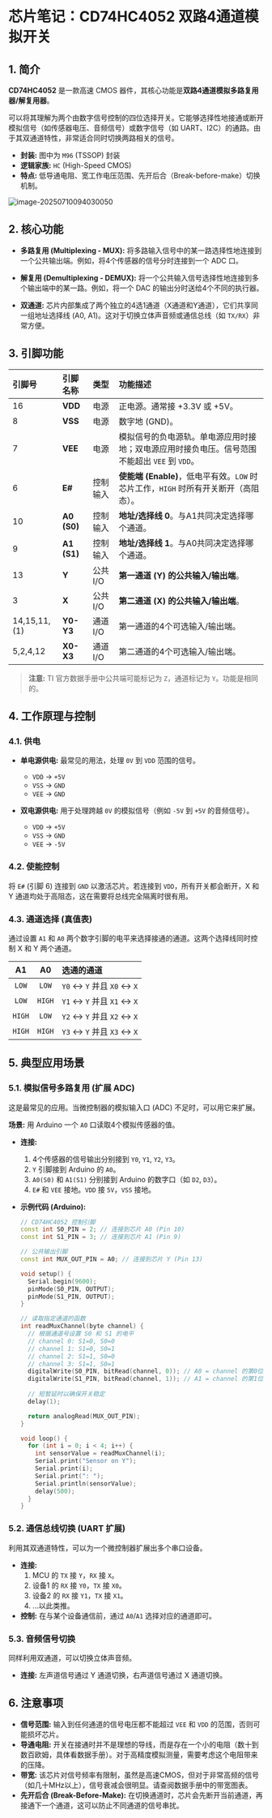 # 芯片笔记：CD74HC4052 双路4通道模拟开关

## 1. 简介

**CD74HC4052** 是一款高速 CMOS 器件，其核心功能是**双路4通道模拟多路复用器/解复用器**。

可以将其理解为两个由数字信号控制的四位选择开关。它能够选择性地接通或断开模拟信号（如传感器电压、音频信号）或数字信号（如 UART、I2C）的通路。由于其双通道特性，非常适合同时切换两路相关的信号。

- **封装:** 图中为 `M96` (TSSOP) 封装
- **逻辑家族:** `HC` (High-Speed CMOS)
- **特点:** 低导通电阻、宽工作电压范围、先开后合（Break-before-make）切换机制。

![image-20250710094030050](./assets/image-20250710094030050.png)

## 2. 核心功能

* **多路复用 (Multiplexing - MUX):**
    将多路输入信号中的某一路选择性地连接到一个公共输出端。例如，将4个传感器的信号分时连接到一个 ADC 口。

* **解复用 (Demultiplexing - DEMUX):**
    将一个公共输入信号选择性地连接到多个输出端中的某一路。例如，将一个 DAC 的输出分时送给4个不同的执行器。

* **双通道:**
    芯片内部集成了两个独立的4选1通道（X通道和Y通道），它们共享同一组地址选择线 (A0, A1)。这对于切换立体声音频或通信总线（如 `TX/RX`）非常方便。

## 3. 引脚功能

| 引脚号       | 引脚名称    | 类型     | 功能描述                                                     |
| :----------- | :---------- | :------- | :----------------------------------------------------------- |
| 16           | **VDD**     | 电源     | 正电源。通常接 +3.3V 或 +5V。                                |
| 8            | **VSS**     | 电源     | 数字地 (GND)。                                               |
| 7            | **VEE**     | 电源     | 模拟信号的负电源轨。单电源应用时接地；双电源应用时接负电压。信号范围不能超出 `VEE` 到 `VDD`。 |
| 6            | **E#**      | 控制输入 | **使能端 (Enable)**，低电平有效。`LOW` 时芯片工作，`HIGH` 时所有开关断开（高阻态）。 |
| 10           | **A0 (S0)** | 控制输入 | **地址/选择线 0**。与A1共同决定选择哪个通道。                |
| 9            | **A1 (S1)** | 控制输入 | **地址/选择线 1**。与A0共同决定选择哪个通道。                |
| 13           | **Y**       | 公共 I/O | **第一通道 (Y) 的公共输入/输出端**。                         |
| 3            | **X**       | 公共 I/O | **第二通道 (X) 的公共输入/输出端**。                         |
| 14,15,11,(1) | **Y0-Y3**   | 通道 I/O | 第一通道的4个可选输入/输出端。                               |
| 5,2,4,12     | **X0-X3**   | 通道 I/O | 第二通道的4个可选输入/输出端。                               |

> **注意:** TI 官方数据手册中公共端可能标记为 `Z`，通道标记为 `Y`。功能是相同的。

## 4. 工作原理与控制

### 4.1. 供电

* **单电源供电:**
    最常见的用法，处理 `0V` 到 `VDD` 范围的信号。
    - `VDD` -> `+5V`
    - `VSS` -> `GND`
    - `VEE` -> `GND`

* **双电源供电:**
    用于处理跨越 `0V` 的模拟信号（例如 `-5V` 到 `+5V` 的音频信号）。
    - `VDD` -> `+5V`
    - `VSS` -> `GND`
    - `VEE` -> `-5V`

### 4.2. 使能控制

将 `E#` (引脚 6) 连接到 `GND` 以激活芯片。若连接到 `VDD`，所有开关都会断开，X 和 Y 通道均处于高阻态，这在需要将总线完全隔离时很有用。

### 4.3. 通道选择 (真值表)

通过设置 `A1` 和 `A0` 两个数字引脚的电平来选择接通的通道。这两个选择线同时控制 X 和 Y 两个通道。

|   A1   |   A0   | 选通的通道                      |
| :----: | :----: | :------------------------------ |
| `LOW`  | `LOW`  | `Y0` <-> `Y`  并且 `X0` <-> `X` |
| `LOW`  | `HIGH` | `Y1` <-> `Y`  并且 `X1` <-> `X` |
| `HIGH` | `LOW`  | `Y2` <-> `Y`  并且 `X2` <-> `X` |
| `HIGH` | `HIGH` | `Y3` <-> `Y`  并且 `X3` <-> `X` |

## 5. 典型应用场景

### 5.1. 模拟信号多路复用 (扩展 ADC)

这是最常见的应用。当微控制器的模拟输入口 (ADC) 不足时，可以用它来扩展。

**场景:** 用 Arduino 一个 `A0` 口读取4个模拟传感器的值。

- **连接:**
    1.  4个传感器的信号输出分别接到 `Y0`, `Y1`, `Y2`, `Y3`。
    2.  `Y` 引脚接到 Arduino 的 `A0`。
    3.  `A0(S0)` 和 `A1(S1)` 分别接到 Arduino 的数字口（如 `D2`, `D3`）。
    4.  `E#` 和 `VEE` 接地。`VDD` 接 `5V`，`VSS` 接地。

- **示例代码 (Arduino):**
  ```cpp
  // CD74HC4052 控制引脚
  const int S0_PIN = 2; // 连接到芯片 A0 (Pin 10)
  const int S1_PIN = 3; // 连接到芯片 A1 (Pin 9)
  
  // 公共输出引脚
  const int MUX_OUT_PIN = A0; // 连接到芯片 Y (Pin 13)
  
  void setup() {
    Serial.begin(9600);
    pinMode(S0_PIN, OUTPUT);
    pinMode(S1_PIN, OUTPUT);
  }
  
  // 读取指定通道的函数
  int readMuxChannel(byte channel) {
    // 根据通道号设置 S0 和 S1 的电平
    // channel 0: S1=0, S0=0
    // channel 1: S1=0, S0=1
    // channel 2: S1=1, S0=0
    // channel 3: S1=1, S0=1
    digitalWrite(S0_PIN, bitRead(channel, 0)); // A0 = channel 的第0位
    digitalWrite(S1_PIN, bitRead(channel, 1)); // A1 = channel 的第1位
    
    // 短暂延时以确保开关稳定
    delay(1); 
  
    return analogRead(MUX_OUT_PIN);
  }
  
  void loop() {
    for (int i = 0; i < 4; i++) {
      int sensorValue = readMuxChannel(i);
      Serial.print("Sensor on Y");
      Serial.print(i);
      Serial.print(": ");
      Serial.println(sensorValue);
      delay(500);
    }
  }
  ```

### 5.2. 通信总线切换 (UART 扩展)

利用其双通道特性，可以为一个微控制器扩展出多个串口设备。

- **连接:**
    1.  MCU 的 `TX` 接 `Y`，`RX` 接 `X`。
    2.  设备1 的 `RX` 接 `Y0`，`TX` 接 `X0`。
    3.  设备2 的 `RX` 接 `Y1`，`TX` 接 `X1`。
    4.  ...以此类推。
- **控制:** 在与某个设备通信前，通过 `A0`/`A1` 选择对应的通道即可。

### 5.3. 音频信号切换

同样利用双通道，可以切换立体声音频。
- **连接:** 左声道信号通过 Y 通道切换，右声道信号通过 X 通道切换。

## 6. 注意事项

* **信号范围:** 输入到任何通道的信号电压都不能超过 `VEE` 和 `VDD` 的范围，否则可能损坏芯片。
* **导通电阻:** 开关在接通时并不是理想的导线，而是存在一个小的电阻（数十到数百欧姆，具体看数据手册）。对于高精度模拟测量，需要考虑这个电阻带来的压降。
* **带宽:** 该芯片对信号频率有限制，虽然是高速CMOS，但对于非常高频的信号（如几十MHz以上），信号衰减会很明显。请查阅数据手册中的带宽图表。
* **先开后合 (Break-Before-Make):** 在切换通道时，芯片会先断开当前通道，再接通下一个通道，这可以防止不同通道的信号串扰。